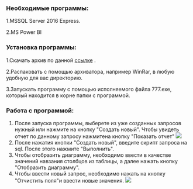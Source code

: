 ### Необходимые программы:

1.MSSQL Server 2016 Express.

2.MS Power BI


### Установка программы:

1.Скачать архив по данной [ссылке](https://yadi.sk/d/CLEWHNuB3HbiEm) .

2.Распаковать с помощью архиватора, например WinRar, в любую удобную для вас директорию.

3.Запускать программу с помощью исполняемого файла 777.exe, который находится в корне папки с программой.

### Работа с программой:

1. После запуска программы, выберете из уже созданных запросов нужный или нажмите на кнопку "Создать новый". Чтобы увидеть отчет по данному запросу нажмитена кнопку "Показать отчет"
![ ](https://yadi.sk/i/u8sKqAvx3HbvXW)
2. После нажатия кнопки "Создать новый", введите скрипт запроса на sql. После этого нажмите "Выполнить".
3. Чтобы отобразить диаграмму, необходимо ввести в качестве значений навзания столбцов из таблицы, а далее нажать кнопку "Отобразить диаграмму".
4. Чтобы ввести новый запрос, необходимо нажать на кнопку "Отчистить поля"и ввести новые значения. 
![ ](https://yadi.sk/i/2gmWgU2_3HbvHN)
